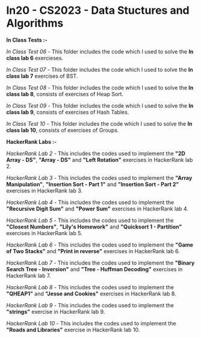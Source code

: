 # ln20 - CS2023 - Data Stuctures and Algorithms

**In Class Tests :-**

*In Class Test 06 -* 
This folder includes the code which I used to solve the **In class lab 6** exercieses.  

*In Class Test 07 -*
This folder includes the code which I used to solve the **In class lab 7** exercises of BST.  

*In Class Test 08 -*
This folder includes the code which I used to solve the **In class lab 8**, consists of exercises of Heap Sort.

*In Class Test 09 -*
This folder includes the code which I used to solve the **In class lab 9**, consists of exercises of Hash Tables.

*In Class Test 10 -*
This folder includes the code which I used to solve the **In class lab 10**, consists of exercises of Groups.


**HackerRank Labs :-**

*HackerRank Lab 2 -*
This  includes the codes used to implement the **"2D Array - DS"**, **"Array - DS"** and **"Left Rotation"** exercises in HackerRank lab 2. 

*HackerRank Lab 3 -*
This  includes the codes used to implement the **"Array Manipulation"**, **"Insertion Sort - Part 1"** and **"Insertion Sort - Part 2"** exercises in HackerRank lab 3. 

*HackerRank Lab 4 -*
This  includes the codes used to implement the **"Recursive Digit Sum"** and **"Power Sum"** exercises in HackerRank lab 4. 

*HackerRank Lab 5 -*
This  includes the codes used to implement the **"Closest Numbers"**, **"Lily's Homework"** and **"Quicksort 1 - Partition"** exercises in HackerRank lab 5. 

*HackerRank Lab 6 -*
This  includes the codes used to implement the **"Game of Two Stacks"** and **"Print in reverse"** exercises in HackerRank lab 6. 

*HackerRank Lab 7 -*
This  includes the codes used to implement the **"Binary Search Tree - Inversion"** and **"Tree - Huffman Decoding"** exercises in HackerRank lab 7. 

*HackerRank Lab 8 -*
This  includes the codes used to implement the **"QHEAP1"** and **"Jesse and Cookies"** exercises in HackerRank lab 8. 

*HackerRank Lab 9 -*
This  includes the codes used to implement the **"strings"** exercise in HackerRank lab 9. 

*HackerRank Lab 10 -*
This  includes the codes used to implement the **"Roads and Libraries"** exercise in HackerRank lab 10. 
